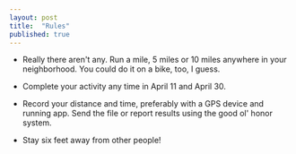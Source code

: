 ```yaml
---
layout: post
title:  "Rules"
published: true
---
```

* Really there aren't any. Run a mile, 5 miles or 10 miles anywhere in your neighborhood. You could do it on a bike, too, I guess.

* Complete your activity any time in April 11 and April 30.

* Record your distance and time, preferably with a GPS device and running app. Send the file or report results using the good ol' honor system.

* Stay six feet away from other people!